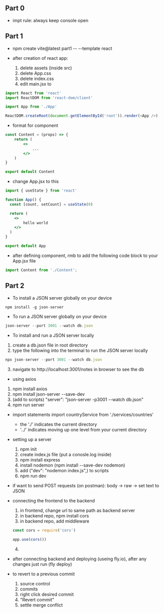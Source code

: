 ## Part 0
- impt rule: always keep console open 

## Part 1
- npm create vite@latest part1 -- --template react

- after creation of react app:
    1. delete assets (inside src)
    2. delete App.css
    3. delete index.css
    4. edit main.jsx to 

```javascript
import React from 'react'
import ReactDOM from 'react-dom/client'

import App from './App'

ReactDOM.createRoot(document.getElementById('root')).render(<App />)   
```

- format for component

```jsx
const Content = (props) => {
    return (
        <>
            ...
        </>
    )
}

export default Content
```

- change App.jsx to this
```jsx
import { useState } from 'react'

function App() {
  const [count, setCount] = useState(0)

  return (
    <>
        hello world
    </>
  )
}

export default App
```



- after defining component, rmb to add the following code block to your App.jsx file

```jsx
import Content from './Content';
``` 

## Part 2
- To install a JSON server globally on your device
```javascript
npm install -g json-server
```

- To run a JSON server globally on your device
```javascript
json-server --port 3001 --watch db.json
```

- To install and run a JSON server locally 
1. create a db.json file in root directory
2. type the following into the terminal to run the JSON server locally
```javascript
npx json-server --port 3001 --watch db.json
```
3. navigate to http://localhost:3001/notes in browser to see the db

- using axios
1. npm install axios
2. npm install json-server --save-dev
3. (add to scripts) "server": "json-server -p3001 --watch db.json"
4. npm run server

- import statements
import countryService from './services/countries' 

    - the './' indicates the current directory
    - '../' indicates moving up one level from your current directory

- setting up a server
    1. npm init
    2. create index.js file (put a conosle.log inside)
    3. npm install express 
    4. install nodemon (npm install --save-dev nodemon)
    5. add ("dev": "nodemon index.js",) to scripts
    5. npm run dev 

- if want to send POST requests
    (on postman): body -> raw -> set text to JSON 



- connecting the frontend to the backend
    1. in frontend, change url to same path as backend server
    2. in backend repo, npm install cors
    3. in backend repo, add middleware
    ```javascript
    const cors = require('cors')

    app.use(cors())
    ```
    4. 

- after connecting backend and deploying (useing fly.io), after any changes just run (fly deploy)

- to revert to a previous commit
    1. source control
    2. commits
    3. right click desired commit
    4. "Revert commit"
    5. settle merge conflict